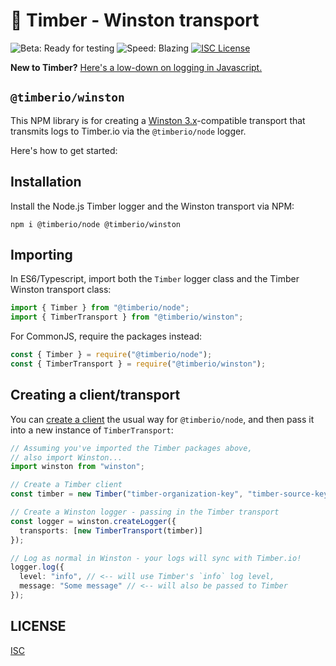 # 🌲 Timber - Winston transport

![Beta: Ready for testing](https://img.shields.io/badge/early_release-beta-green.svg)
![Speed: Blazing](https://img.shields.io/badge/speed-blazing%20%F0%9F%94%A5-brightgreen.svg)
[![ISC License](https://img.shields.io/badge/license-ISC-ff69b4.svg)](LICENSE.md)

**New to Timber?** [Here's a low-down on logging in Javascript.](https://github.com/timberio/timber-js)

## `@timberio/winston`

This NPM library is for creating a [Winston 3.x](https://github.com/winstonjs/winston)-compatible transport that transmits logs to Timber.io via the `@timberio/node` logger.

Here's how to get started:

## Installation

Install the Node.js Timber logger and the Winston transport via NPM:

```
npm i @timberio/node @timberio/winston
```

## Importing

In ES6/Typescript, import both the `Timber` logger class and the Timber Winston transport class:

```typescript
import { Timber } from "@timberio/node";
import { TimberTransport } from "@timberio/winston";
```

For CommonJS, require the packages instead:

```js
const { Timber } = require("@timberio/node");
const { TimberTransport } = require("@timberio/winston");
```

## Creating a client/transport

You can [create a client](https://github.com/timberio/timber-js/tree/master/packages/node#creating-a-client) the usual way for `@timberio/node`, and then pass it into a new instance of `TimberTransport`:

```typescript
// Assuming you've imported the Timber packages above,
// also import Winston...
import winston from "winston";

// Create a Timber client
const timber = new Timber("timber-organization-key", "timber-source-key");

// Create a Winston logger - passing in the Timber transport
const logger = winston.createLogger({
  transports: [new TimberTransport(timber)]
});

// Log as normal in Winston - your logs will sync with Timber.io!
logger.log({
  level: "info", // <-- will use Timber's `info` log level,
  message: "Some message" // <-- will also be passed to Timber
});
```

## LICENSE

[ISC](LICENSE.md)
